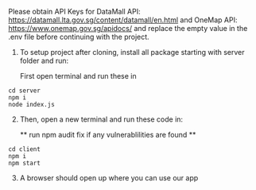 Please obtain API Keys for DataMall API: https://datamall.lta.gov.sg/content/datamall/en.html
and OneMap API: https://www.onemap.gov.sg/apidocs/ and replace the empty value in the .env file
before continuing with the project.

1. To setup project after cloning, install all package starting with server folder and run:

   First open terminal and run these in

```
cd server
npm i
node index.js
```

2. Then, open a new terminal and run these code in:

   ** run npm audit fix if any vulnerablilities are found **

```
cd client
npm i
npm start
```

3. A browser should open up where you can use our app
